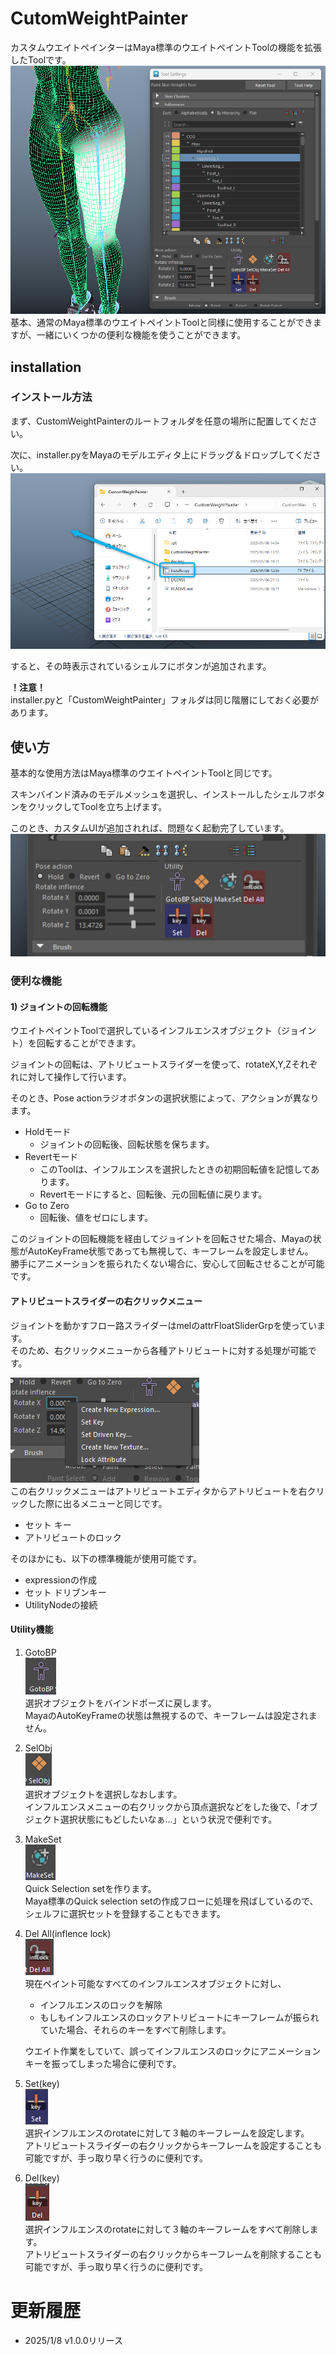 # CutomWeightPainter
カスタムウエイトペインターはMaya標準のウエイトペイントToolの機能を拡張したToolです。
![alt text](docImg/image-1.png)
基本、通常のMaya標準のウエイトペイントToolと同様に使用することができますが、一緒にいくつかの便利な機能を使うことができます。

## installation
### インストール方法
まず、CustomWeightPainterのルートフォルダを任意の場所に配置してください。

次に、installer.pyをMayaのモデルエディタ上にドラッグ＆ドロップしてください。
![alt text](docImg/installation00.png)

すると、その時表示されているシェルフにボタンが追加されます。

**！注意！**  
installer.pyと「CustomWeightPainter」フォルダは同じ階層にしておく必要があります。

## 使い方
基本的な使用方法はMaya標準のウエイトペイントToolと同じです。

スキンバインド済みのモデルメッシュを選択し、インストールしたシェルフボタンをクリックしてToolを立ち上げます。

このとき、カスタムUIが追加されれば、問題なく起動完了しています。
![alt text](docImg/customUi00.png)

### 便利な機能
#### 1) ジョイントの回転機能
ウエイトペイントToolで選択しているインフルエンスオブジェクト（ジョイント）を回転することができます。

ジョイントの回転は、アトリビュートスライダーを使って、rotateX,Y,Zそれぞれに対して操作して行います。

そのとき、Pose actionラジオボタンの選択状態によって、アクションが異なります。
- Holdモード
  - ジョイントの回転後、回転状態を保ちます。
- Revertモード
  - このToolは、インフルエンスを選択したときの初期回転値を記憶してあります。
  - Revertモードにすると、回転後、元の回転値に戻ります。
- Go to Zero
  - 回転後、値をゼロにします。

このジョイントの回転機能を経由してジョイントを回転させた場合、Mayaの状態がAutoKeyFrame状態であっても無視して、キーフレームを設定しません。  
勝手にアニメーションを振られたくない場合に、安心して回転させることが可能です。

#### アトリビュートスライダーの右クリックメニュー
ジョイントを動かすフロー路スライダーはmelのattrFloatSliderGrpを使っています。  
そのため、右クリックメニューから各種アトリビュートに対する処理が可能です。  

![alt text](docImg/image.png)  
この右クリックメニューはアトリビュートエディタからアトリビュートを右クリックした際に出るメニューと同じです。

- セット キー
- アトリビュートのロック

そのほかにも、以下の標準機能が使用可能です。
- expressionの作成
- セット ドリブンキー
- UtilityNodeの接続

#### Utility機能
1. GotoBP  
   ![alt text](docImg/icn_gotobp.png)  
   選択オブジェクトをバインドポーズに戻します。  
   MayaのAutoKeyFrameの状態は無視するので、キーフレームは設定されません。
2. SelObj  
   ![alt text](docImg/icn_selobj.png)  
   選択オブジェクトを選択しなおします。  
   インフルエンスメニューの右クリックから頂点選択などをした後で、「オブジェクト選択状態にもどしたいなぁ…」という状況で便利です。
3. MakeSet  
   ![alt text](docImg/icn_makeset.png)  
   Quick Selection setを作ります。  
   Maya標準のQuick selection setの作成フローに処理を飛ばしているので、シェルフに選択セットを登録することもできます。
4. Del All(inflence lock)  
   ![alt text](docImg/icn_delallInf.png)  
   現在ペイント可能なすべてのインフルエンスオブジェクトに対し、
   - インフルエンスのロックを解除
   - もしもインフルエンスのロックアトリビュートにキーフレームが振られていた場合、それらのキーをすべて削除します。
  
   ウエイト作業をしていて、誤ってインフルエンスのロックにアニメーションキーを振ってしまった場合に便利です。
5. Set(key)  
   ![alt text](docImg/icn_setkey.png)  
   選択インフルエンスのrotateに対して３軸のキーフレームを設定します。  
   アトリビュートスライダーの右クリックからキーフレームを設定することも可能ですが、手っ取り早く行うのに便利です。
6. Del(key)  
   ![alt text](docImg/icn_delkey.png)  
   選択インフルエンスのrotateに対して３軸のキーフレームをすべて削除します。  
   アトリビュートスライダーの右クリックからキーフレームを削除することも可能ですが、手っ取り早く行うのに便利です。


# 更新履歴
- 2025/1/8 v1.0.0リリース
